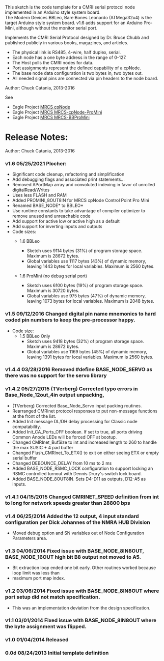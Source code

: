 This sketch is the code template for a CMRI serial protocol node implemented in an Arduino style system board.  
The Modern Devices BBLeo, Bare Bones Leonardo (ATMega32u4) is the target Arduino style system board. 
v1.6 adds support for an Arduino Pro-Mini, although without the monitor serial port.
  
Implements the CMRI Serial Protocol designed by Dr. Bruce Chubb and published publicly in various books, magazines, and articles.
  * The physical link is RS485, 4-wire, half duplex, serial.  
  * Each node has a one byte address in the range of 0-127.  
  * The Host polls the CMRI nodes for data.   
  * Port assignments represent the defined capability of a cpNode.
  * The base node data configuration is two bytes in, two bytes out.
  * All needed signal pins are connected via pin headers to the node board.  

Author:  Chuck Catania, 2013-2016

See
  * Eagle Project [MRCS cpNode](https://www.spcoast.com/pages/MRCS-cpNode.html)
  * Eagle Project [MRCS MRCS-cpNode-ProMini](https://www.spcoast.com/pages/MRCS-cpNode-ProMini.html)
  * Eagle Project [MRCS MRCS-BBProMini](https://www.spcoast.com/pages/MRCS-BBProMini.html)


# Release Notes:
Author:  Chuck Catania, 2013-2016

### v1.6   05/25/2021  Plocher:
  * Significant code cleanup, refactoring and simplification
  * Add debugging flags and associated print statements...
  * Removed APortMap array and convoluted indexing in favor of unrolled digitalRead/Writes
  * Uses less FLASH and RAM
  * Added PROMINI_8OUT8IN for MRCS cpNode Control Point Pro Mini
  * Renamed BASE_NODE* to BBLEO*
  * Use runtime constants to take advantage of compiler optimizer to remove unused and unreachable code
  * Add support for active low or active high as a default
  * Add support for inverting inputs and outputs
  * Code sizes:                      
    * 1.6 BBLeo
      * Sketch uses 9114 bytes (31%) of program storage space. Maximum is 28672 bytes.
      * Global variables use 1117 bytes (43%) of dynamic memory, leaving 1443 bytes for local variables. Maximum is 2560 bytes.

    * 1.6 ProMini (no debug serial port)
      * Sketch uses 6100 bytes (19%) of program storage space. Maximum is 30720 bytes.
      * Global variables use 975 bytes (47%) of dynamic memory, leaving 1073 bytes for local variables. Maximum is 2048 bytes.

###   v1.5   09/12/2016  Changed digital pin name mnemonics to hard coded pin numbers to keep the pre-processor happy.
  * Code size:
    * 1.5 BBLeo Only
      * Sketch uses 9418 bytes (32%) of program storage space. Maximum is 28672 bytes.
      * Global variables use 1169 bytes (45%) of dynamic memory, leaving 1391 bytes for local variables. Maximum is 2560 bytes.

###   v1.4.4 03/28/2016  Removed #define BASE_NODE_SERVO as there was no support for the servo library

###   v1.4.2 05/27/2015  (TVerberg) Corrected typo errors in Base_Node_12out_4in output unpacking,
  * (TVerberg) Corrected Base_Node_Servo input packing routines.
  * Rearranged CMRInet protocol responses to put non-message functions at the front of the list.
  * Added Init message DL/DH delay processing for Classic node compatability.
  * Added Init_CA_Ports_OFF boolean.  If set to true, all ports driving Common Anode LEDs will be forced OFF at bootup.
  * Changed CMRInet_BufSize to int and increased length to 260 to handle the max SUSIC + 4 pad buffer
  * Changed Flush_CMRInet_To_ETX() to exit on either seeing ETX or empty serial buffer
  * Changed DEBOUNCE_DELAY from 10 ms to 2 ms
  * Added BASE_NODE_RSMC_LOCK configuration to support locking an RSMC controlled turnout with Dennis Drury's switch lock board.
  * Added BASE_NODE_8OUT8IN.  Sets D4-D11 as outputs, D12-A5 as inputs.
###   v1.4.1 04/15/2015  Changed CMRINET_SPEED definition from int to long for network speeds greater than 28800 bps

###   v1.4   06/25/2014  Added the 12 output, 4 input standard configuration per Dick Johannes of the NMRA HUB Division
  * Moved debug option and SN variables out of Node Configuration Parameters area.
###   v1.3   04/06/2014  Fixed issue with BASE_NODE_8IN8OUT, BASE_NODE_16OUT high bit B8 output not moved to A5.
  * Bit extraction loop ended one bit early.  Other routines worked because loop limit was less than
  * maximum port map index.
###   v1.2   03/06/2014  Fixed issue with BASE_NODE_8IN8OUT where port setup did not match specification.
  * This was an implementation deviation from the design specification.
###   v1.1   03/01/2014  Fixed issue with BASE_NODE_8IN8OUT where the byte assignment was flipped.

###   v1.0   01/04/2014  Released

###    0.0d  08/24/2013  Initial template definition


